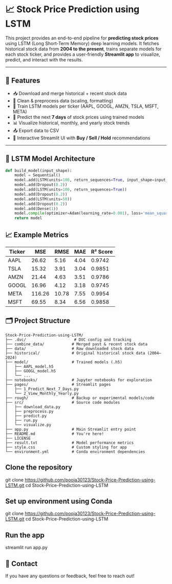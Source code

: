 # 📈 Stock Price Prediction using LSTM

This project provides an end-to-end pipeline for **predicting stock prices** using LSTM (Long Short-Term Memory) deep learning models. It fetches historical stock data from **2004 to the present**, trains separate models for each stock ticker, and provides a user-friendly **Streamlit app** to visualize, predict, and interact with the results.

---

## 🚀 Features

- 📥 Download and merge historical + recent stock data
- 🧼 Clean & preprocess data (scaling, formatting)
- 🧠 Train LSTM models per ticker (AAPL, GOOGL, AMZN, TSLA, MSFT, META)
- 🔮 Predict the next **7 days** of stock prices using trained models
- 📊 Visualize historical, monthly, and yearly stock trends
- 📤 Export data to CSV
- 📱 Interactive Streamlit UI with **Buy / Sell / Hold** recommendations

---

## 🧠 LSTM Model Architecture

```python
def build_model(input_shape):
    model = Sequential()
    model.add(LSTM(units=100, return_sequences=True, input_shape=input_shape))
    model.add(Dropout(0.2))
    model.add(LSTM(units=100, return_sequences=True))
    model.add(Dropout(0.2))
    model.add(LSTM(units=50))
    model.add(Dropout(0.2))
    model.add(Dense(1))
    model.compile(optimizer=Adam(learning_rate=0.001), loss='mean_squared_error')
    return model

```
## 📈 Example Metrics

| Ticker | MSE    | RMSE  | MAE  | R² Score |
| ------ | ------ | ----- | ---- | -------- |
| AAPL   | 26.62  | 5.16  | 4.04 | 0.9742   |
| TSLA   | 15.32  | 3.91  | 3.04 | 0.9851   |
| AMZN   | 21.44  | 4.63  | 3.51 | 0.9786   |
| GOOGL  | 16.96  | 4.12  | 3.18 | 0.9745   |
| META   | 116.26 | 10.78 | 7.55 | 0.9954   |
| MSFT   | 69.55  | 8.34  | 6.56 | 0.9858   |


## 🗂️ Project Structure

```
Stock-Price-Prediction-using-LSTM/
├── .dvc/                     # DVC config and tracking
├── combine_data/            # Merged past & recent stock data
├── data/                    # Raw downloaded stock data
├── historical/              # Original historical stock data (2004–2024)
├── model/                   # Trained models (.h5)
│   ├── AAPL_model.h5
│   ├── GOOGL_model.h5
│   └── ...
├── notebooks/               # Jupyter notebooks for exploration
├── pages/                   # Streamlit pages
│   ├── 1_Predict_Next_7_Days.py
│   └── 2_View_Monthly_Yearly.py
├── rough/                   # Backup or experimental models/code
├── src/                     # Source code modules
│   ├── download_data.py
│   ├── preprocess.py
│   ├── predict.py
│   ├── run.py
│   └── visualize.py
├── app.py                   # Main Streamlit entry point
├── README.md                # You're here!
├── LICENSE
├── result.txt               # Model performance metrics
├── style.css                # Custom styling for app
└── environment.yml          # Conda environment dependencies
```

## Clone the repository
git clone https://github.com/pooja30123/Stock-Price-Prediction-using-LSTM.git
cd Stock-Price-Prediction-using-LSTM


## Set up environment using Conda
git clone https://github.com/pooja30123/Stock-Price-Prediction-using-LSTM.git
cd Stock-Price-Prediction-using-LSTM


## Run the app
streamlit run app.py


## 📧 Contact
If you have any questions or feedback, feel free to reach out!
